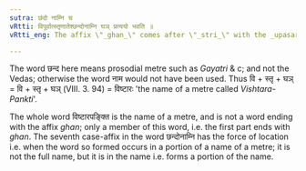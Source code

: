 ```yaml
---
sutra: छंदो नाम्नि च
vRtti: विपूर्वात्स्तृणातेश्छन्दोनाम्नि घञ् प्रत्ययो भवति ॥
vRtti_eng: The affix \"_ghan_\" comes after \"_stri_\" with the _upasarga_ \"_vi_\", when the word so formed is the name of a metre.

---
```

The word छन्द here means prosodial metre such as _Gayatri_ & c; and not the Vedas; otherwise the word नाम would not have been used. Thus वि + स्तृ + घञ् = वि + स्तृ + घञ् (VIII. 3. 94) = विष्टारः 'the name of a metre called _Vishtara_-_Pankti_'.

The whole word विष्टारपङ्क्ति is the name of a metre, and is not a word ending with the affix _ghan_; only a member of this word, i.e. the first part ends with _ghan_. The seventh case-affix in the word छन्दोनाम्नि has the force of location i.e. when the word so formed occurs in a portion of a name of a metre; it is not the full name, but it is in the name i.e. forms a portion of the name.